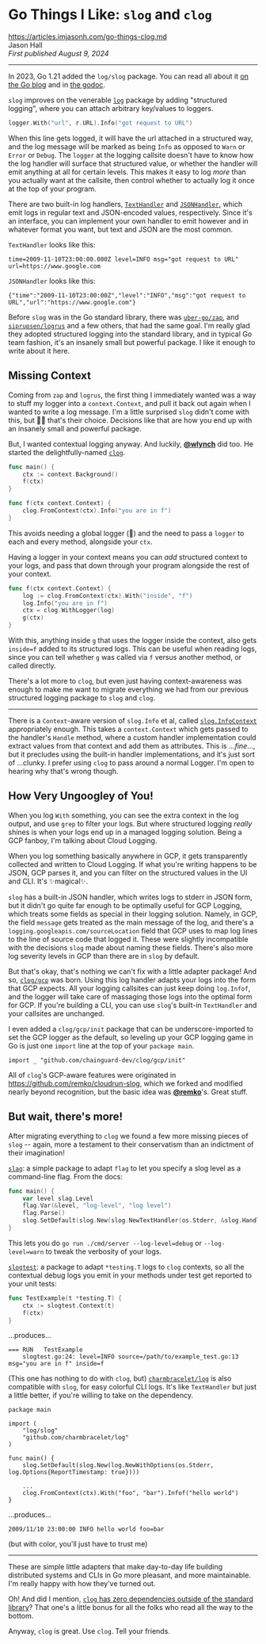# Go Things I Like: `slog` and `clog`

https://articles.imjasonh.com/go-things-clog.md<br>
Jason Hall<br>
_First published August 9, 2024_

-----

In 2023, Go 1.21 added the `log/slog` package. You can read all about it [on the Go blog](https://go.dev/blog/slog) and in [the godoc](https://pkg.go.dev/log/slog).

`slog` improves on the venerable [`log`](https://pkg.go.dev/log) package by adding "structured logging", where you can attach arbitrary key/values to loggers.

```go
logger.With("url", r.URL).Info("got request to URL")
```

When this line gets logged, it will have the url attached in a structured way, and the log message will be marked as being `Info` as opposed to `Warn` or `Error` or `Debug`. The `logger` at the logging callsite doesn't have to know how the log handler will surface that structured value, or whether the handler will emit anything at all for certain levels. This makes it easy to log _more_ than you actually want at the callsite, then control whether to actually log it once at the top of your program.

There are two built-in log handlers, [`TextHandler`](https://pkg.go.dev/log/slog#TextHandler) and [`JSONHandler`](https://pkg.go.dev/log/slog#JSONHandler), which emit logs in regular text and JSON-encoded values, respectively. Since it's an interface, you can implement your own handler to emit however and in whatever format you want, but text and JSON are the most common.

`TextHandler` looks like this:

```
time=2009-11-10T23:00:00.000Z level=INFO msg="got request to URL" url=https://www.google.com
```

`JSONHandler` looks like this:

```
{"time":"2009-11-10T23:00:00Z","level":"INFO","msg":"got request to URL","url":"https://www.google.com"}
```

Before `slog` was in the Go standard library, there was [`uber-go/zap`](https://github.com/uber-go/zap), and [`siprupsen/logrus`](https://github.com/sirupsen/logrus) and a few others, that had the same goal. I'm really glad they adopted structured logging into the standard library, and in typical Go team fashion, it's an insanely small but powerful package. I like it enough to write about it here.

## Missing Context

Coming from `zap` and `logrus`, the first thing I immediately wanted was a way to stuff my logger into a `context.Context`, and pull it back out again when I wanted to write a log message. I'm a little surprised `slog` didn't come with this, but 🤷‍♂️ that's their choice. Decisions like that are how you end up with an insanely small and powerful package.

But, I wanted contextual logging anyway. And luckily, [**@wlynch**](https://github.com/wlynch) did too. He started the delightfully-named [`clog`](https://github.com/chainguard-dev/clog).

```go
func main() {
	ctx := context.Background()
	f(ctx)
}

func f(ctx context.Context) {
	clog.FromContext(ctx).Info("you are in f")
}
```

This avoids needing a global logger (🤢) and the need to pass a `logger` to each and every method, alongside your `ctx`.

Having a logger in your context means you can _add_ structured context to your logs, and pass that down through your program alongside the rest of your context.

```go
func f(ctx context.Context) {
	log := clog.FromContext(ctx).With("inside", "f")
	log.Info("you are in f")
	ctx = clog.WithLogger(log)
	g(ctx)
}
```

With this, anything inside `g` that uses the logger inside the context, also gets `inside=f` added to its structured logs. This can be useful when reading logs, since you can tell whether `g` was called via `f` versus another method, or called directly.

There's a lot more to `clog`, but even just having context-awareness was enough to make me want to migrate everything we had from our previous structured logging package to `slog` and `clog`.

---

There is a `Context`-aware version of `slog.Info` et al, called [`slog.InfoContext`](https://pkg.go.dev/log/slog#InfoContext) appropriately enough. This takes a `context.Context` which gets passed to the handler's `Handle` method, where a custom handler implementation could extract values from that context and add them as attributes. This is ..._fine_..., but it precludes using the built-in handler implementations, and it's just sort of ...clunky. I prefer using `clog` to pass around a normal Logger. I'm open to hearing why that's wrong though.

## How Very Ungoogley of You!

When you log `With` something, you can see the extra context in the log output, and use `grep` to filter your logs. But where structured logging _really_ shines is when your logs end up in a managed logging solution. Being a GCP fanboy, I'm talking about Cloud Logging.

When you log something basically anywhere in GCP, it gets transparently collected and written to Cloud Logging. If what you're writing happens to be JSON, GCP parses it, and you can filter on the structured values in the UI and CLI. It's ✨magical✨.

`slog` has a built-in JSON handler, which writes logs to stderr in JSON form, but it didn't go quite far enough to be optimally useful for GCP Logging, which treats some fields as special in their logging solution. Namely, in GCP, the field `message` gets treated as the main message of the log, and there's a `logging.googleapis.com/sourceLocation` field that GCP uses to map log lines to the line of source code that logged it. These were slightly incompatible with the decisions `slog` made about naming these fields. There's also more log severity levels in GCP than there are in `slog` by default.

But that's okay, that's nothing we can't fix with a little adapter package! And so, [`clog/gcp`](https://github.com/chainguard-dev/clog/tree/main/gcp) was born. Using this log handler adapts your logs into the form that GCP expects. All your logging callsites can just keep doing `log.Infof`, and the logger will take care of massaging those logs into the optimal form for GCP. If you're building a CLI, you can use `slog`'s built-in `TextHandler` and your callsites are unchanged.

I even added a `clog/gcp/init` package that can be underscore-imported to set the GCP logger as the default, so leveling up your GCP logging game in Go is just one `import` line at the top of your `package main`.

```
import _ "github.com/chainguard-dev/clog/gcp/init"
```

All of `clog`'s GCP-aware features were originated in https://github.com/remko/cloudrun-slog, which we forked and modified nearly beyond recognition, but the basic idea was [**@remko**](https://github.com/remko)'s. Great stuff.

## But wait, there's more!

After migrating everything to `clog` we found a few more missing pieces of `slog` -- again, more a testament to their conservatism than an indictment of their imagination!

[`slag`](https://pkg.go.dev/github.com/chainguard-dev/clog/slag): a simple package to adapt `flag` to let you specify a slog level as a command-line flag. From the docs:

```go
func main() {
	var level slag.Level
	flag.Var(&level, "log-level", "log level")
	flag.Parse()
	slog.SetDefault(slog.New(slog.NewTextHandler(os.Stderr, &slog.HandlerOptions{Level: &level})))
}
```

This lets you do `go run ./cmd/server --log-level=debug` or `--log-level=warn` to tweak the verbosity of your logs.

[`slogtest`](https://pkg.go.dev/github.com/chainguard-dev/clog/slogtest): a package to adapt `*testing.T` logs to `clog` contexts, so all the contextual debug logs you emit in your methods under test get reported to your unit tests:

```go
func TestExample(t *testing.T) {
	ctx := slogtest.Context(t)
	f(ctx)
}
```

...produces...

```
=== RUN   TestExample
	slogtest.go:24: level=INFO source=/path/to/example_test.go:13 msg="you are in f" inside=f
```

(This one has nothing to do with `clog`, but) [`charmbracelet/log`](https://github.com/charmbracelet/log?tab=readme-ov-file#slog-handler) is also compatible with `slog`, for easy colorful CLI logs. It's like `TextHandler` but just a little better, if you're willing to take on the dependency.

```
package main

import (
	"log/slog"
	"github.com/charmbracelet/log"
)

func main() {
	slog.SetDefault(slog.New(log.NewWithOptions(os.Stderr, log.Options{ReportTimestamp: true})))

	...
	clog.FromContext(ctx).With("foo", "bar").Infof("hello world")
}
```

...produces...

```
2009/11/10 23:00:00 INFO hello world foo=bar
```

(but with color, you'll just have to trust me)

---

These are simple little adapters that make day-to-day life building distributed systems and CLIs in Go more pleasant, and more maintainable. I'm really happy with how they've turned out.

Oh! And did I mention, [`clog` has zero dependencies outside of the standard library](https://github.com/chainguard-dev/clog/blob/main/go.mod)? That one's a little bonus for all the folks who read all the way to the bottom.

Anyway, `clog` is great. Use `clog`. Tell your friends.
